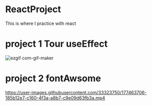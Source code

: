 # ReactProject
This is where I practice with react

# project 1 Tour useEffect

![ezgif com-gif-maker](https://user-images.githubusercontent.com/33323750/177455421-48c2e2b3-6675-403d-b078-fd161d59d63a.gif)
# project 2 fontAwsome


https://user-images.githubusercontent.com/33323750/177463706-185b12e7-c160-4f3a-a8b7-c9e09d63fb3a.mp4

